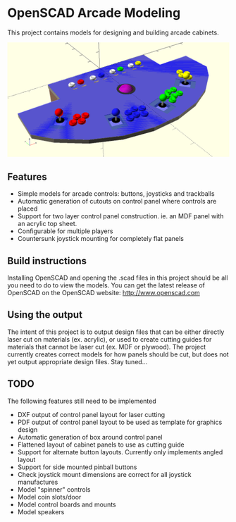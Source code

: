 # OpenSCAD Arcade Modeling

This project contains models for designing and building arcade cabinets.

![Arcade Panel](images/example_panel.png)

## Features

- Simple models for arcade controls: buttons, joysticks and trackballs
- Automatic generation of cutouts on control panel where controls are placed
- Support for two layer control panel construction. ie. an MDF panel with an
  acrylic top sheet.
- Configurable for multiple players
- Countersunk joystick mounting for completely flat panels

## Build instructions

Installing OpenSCAD and opening the .scad files in this project should be all you
need to do to view the models.
You can get the latest release of OpenSCAD on the OpenSCAD website:
http://www.openscad.com

## Using the output

The intent of this project is to output design files that can be either directly
laser cut on materials (ex. acrylic),
or used to create cutting guides for materials that cannot be laser cut (ex. MDF
or plywood).
The project currently creates correct models for how panels should be cut,
but does not yet output appropriate design files. Stay tuned...

## TODO

The following features still need to be implemented

- DXF output of control panel layout for laser cutting
- PDF output of control panel layout to be used as template for graphics design
- Automatic generation of box around control panel
- Flattened layout of cabinet panels to use as cutting guide
- Support for alternate button layouts. Currently only implements angled layout
- Support for side mounted pinball buttons
- Check joystick mount dimensions are correct for all joystick manufactures
- Model "spinner" controls
- Model coin slots/door
- Model control boards and mounts
- Model speakers

